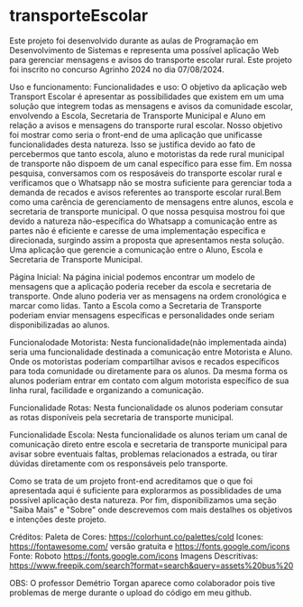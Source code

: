 # transporteEscolar
Este projeto foi desenvolvido durante as aulas de Programação em Desenvolvimento de Sistemas e representa uma possível aplicação Web para gerenciar mensagens e avisos do transporte escolar rural. Este projeto foi inscrito no concurso Agrinho 2024 no dia 07/08/2024.

Uso e funcionamento:
Funcionalidades e uso: O objetivo da aplicação web Transport Escolar é apresentar as possibilidades que existem em um uma solução que integrem todas as mensagens e avisos da comunidade escolar, envolvendo a Escola, Secretaria de Transporte Municipal e Aluno em relação a avisos e mensagens do transporte rural escolar. Nosso objetivo foi mostrar como seria o front-end de uma aplicação que unificasse funcionalidades desta natureza. Isso se justifica devido ao fato de percebermos que tanto escola, aluno e motoristas da rede rural municipal de transporte não dispoem de um canal específico para esse fim. Em nossa pesquisa, conversamos com os resposáveis do transporte escolar rural e verificamos que o Whatsapp não se mostra suficiente para gerenciar toda a demanda de recados e avisos referentes ao transporte escolar rural.Bem como uma carência de gerenciamento de mensagens entre alunos, escola e secretaria de transporte municipal. O que nossa pesquisa mostrou foi que devido a natureza não-específica do Whatsapp a comunicação entre as partes não é eficiente e caresse de uma implementação específica e direcionada, surgindo assim a proposta que apresentamos nesta solução. Uma aplicação que gerencie a comunicação entre o Aluno, Escola e Secretaria de Transporte Municipal. 

Página Inicial: Na página inicial podemos encontrar um modelo de mensagens que a aplicação poderia receber da escola e secretaria de transporte. Onde aluno poderia ver as mensagens na ordem cronológica e marcar como lidas. Tanto a Escola como a Secretaria de Transporte poderiam enviar mensagens específicas e personalidades onde seriam disponibilizadas ao alunos.

Funcionalodade Motorista: Nesta funcionalidade(não implementada ainda) seria uma funcionalidade destinada a comunicação entre Motorista e Aluno. Onde os motoristas poderiam compartilhar avisos e recados específicos para toda comunidade ou diretamente para os alunos. Da mesma forma os alunos poderiam entrar em contato com algum motorista específico de sua linha rural, facilidade e organizando a comunicação.

Funcionalidade Rotas: Nesta funcionalidade os alunos poderiam consutar as rotas disponíveis pela secretaria de transporte municipal.

Funcionalidade Escola: Nesta funcionalidade os alunos teriam um canal de comunicação direto entre escola e secretaria de transporte municipal para avisar sobre eventuais faltas, problemas relacionados a estrada, ou tirar dúvidas diretamente com os responsáveis pelo transporte.

Como se trata de um projeto front-end acreditamos que o que foi apresentada aqui é suficiente para explorarmos as possiblidades de uma possível aplicação desta natureza. Por fim, disponibilizamos uma seção "Saiba Mais" e "Sobre" onde descrevemos com mais destalhes os objetivos e intenções deste projeto.

Créditos:
Paleta de Cores: https://colorhunt.co/palettes/cold
Icones: https://fontawesome.com/ versão gratuita e https://fonts.google.com/icons
Fonte: Roboto https://fonts.google.com/icons
Imagens Descritivas: https://www.freepik.com/search?format=search&query=assets%20bus%20

OBS: O professor Demétrio Torgan aparece como colaborador pois tive problemas de merge durante o upload do código em meu github.

